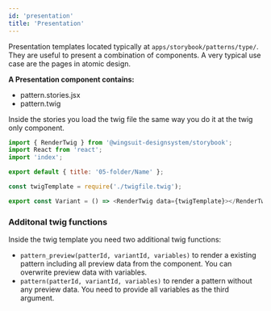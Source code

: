 ```yaml
---
id: 'presentation'
title: 'Presentation'
---
```

Presentation templates located typically at `apps/storybook/patterns/type/`. 
They are useful to present a combination of components. A very typical use case are the pages in atomic design.

<b>A Presentation component contains:</b>
* pattern.stories.jsx
* pattern.twig

Inside the stories you load the twig file the same way you do it at the twig only component.
```js
import { RenderTwig } from '@wingsuit-designsystem/storybook';
import React from 'react';
import 'index';

export default { title: '05-folder/Name' };

const twigTemplate = require('./twigfile.twig');

export const Variant = () => <RenderTwig data={twigTemplate}></RenderTwig>;
```

### Additonal twig functions
Inside the twig template you need two additional twig functions:

* `pattern_preview(patterId, variantId, variables)` to render a existing pattern including all preview data from the component. You can overwrite preview data with variables.
* `pattern(patterId, variantId, variables)` to render a pattern without any preview data. You need to provide all variables as the third argument.

